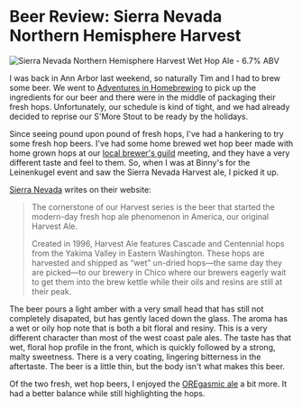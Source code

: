 Beer Review: Sierra Nevada Northern Hemisphere Harvest
======================================================

![Sierra Nevada Northern Hemisphere Harvest Wet Hop Ale - 6.7% ABV](http://www.yeastboundanddown.com/wp-content/uploads/2010/10/IMG_20101014_213733-1024x764.jpg "Sierra Nevada Northern Hemisphere Harvest")

I was back in Ann Arbor last weekend, so naturally Tim and I had to brew some beer. We went to [Adventures in Homebrewing](http://www.homebrewing.org "Adventures in Homebrewing") to pick up the ingredients for our beer and there were in the middle of packaging their fresh hops. Unfortunately, our schedule is kind of tight, and we had already decided to reprise our S'More Stout to be ready by the holidays.

Since seeing pound upon pound of fresh hops, I've had a hankering to try some fresh hop beers. I've had some home brewed wet hop beer made with home grown hops at our [local brewer's guild](http://aabg.org "Ann Arbor Brewer's Guild") meeting, and they have a very different taste and feel to them. So, when I was at Binny's for the Leinenkugel event and saw the Sierra Nevada Harvest ale, I picked it up.

[Sierra Nevada](http://www.sierranevada.com/ "Sierra Nevada") writes on their website:

> The cornerstone of our Harvest series is the beer that started the modern-day fresh hop ale phenomenon in America, our original Harvest Ale.
> 
> Created in 1996, Harvest Ale features Cascade and Centennial hops from the Yakima Valley in Eastern Washington. These hops are harvested and shipped as “wet” un-dried hops—the same day they are picked—to our brewery in Chico where our brewers eagerly wait to get them into the brew kettle while their oils and resins are still at their peak.

The beer pours a light amber with a very small head that has still not completely disapated, but has gently laced down the glass. The aroma has a wet or oily hop note that is both a bit floral and resiny. This is a very different character than most of the west coast pale ales. The taste has that wet, floral hop profile in the front, which is quickly followed by a strong, malty sweetness. There is a very coating, lingering bitterness in the aftertaste. The beer is a little thin, but the body isn't what makes this beer.

Of the two fresh, wet hop beers, I enjoyed the [OREgasmic ale](http://www.yeastboundanddown.com/2010/10/beer-review-rogue-oregasmic-ale/) a bit more. It had a better balance while still highlighting the hops.
